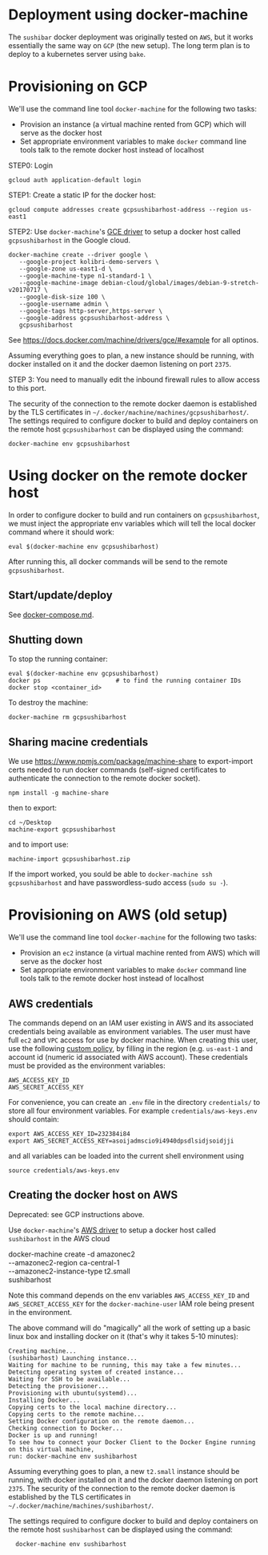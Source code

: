 Deployment using docker-machine
===============================

The `sushibar` docker deployment was originally tested on `AWS`, but it works
essentially the same way on `GCP` (the new setup). The long term plan is to
deploy to a kubernetes server using `bake`.




Provisioning on GCP
===================

We'll use the command line tool `docker-machine` for the following two tasks:
  - Provision an instance (a virtual machine rented from GCP) which will
    serve as the docker host
  - Set appropriate environment variables to make `docker` command line tools
    talk to the remote docker host instead of localhost


STEP0: Login

    gcloud auth application-default login


STEP1: Create a static IP for the docker host:

    gcloud compute addresses create gcpsushibarhost-address --region us-east1


STEP2: Use `docker-machine`'s [GCE driver](https://docs.docker.com/machine/drivers/gce/)
to setup a docker host called `gcpsushibarhost` in the Google cloud.

    docker-machine create --driver google \
       --google-project kolibri-demo-servers \
       --google-zone us-east1-d \
       --google-machine-type n1-standard-1 \
       --google-machine-image debian-cloud/global/images/debian-9-stretch-v20170717 \
       --google-disk-size 100 \
       --google-username admin \
       --google-tags http-server,https-server \
       --google-address gcpsushibarhost-address \
       gcpsushibarhost

See https://docs.docker.com/machine/drivers/gce/#example for all optinos.

Assuming everything goes to plan, a new instance should be running, with docker
installed on it and the docker daemon listening on port `2375`.

STEP 3: You need to manually edit the inbound firewall rules to allow access to this port.


The security of the connection to the remote docker daemon is established by the
TLS certificates in `~/.docker/machine/machines/gcpsushibarhost/`.
The settings required to configure docker to build and deploy containers on the
remote host `gcpsushibarhost` can be displayed using the command:

    docker-machine env gcpsushibarhost




Using docker on the remote docker host
======================================

In order to configure docker to build and run containers on `gcpsushibarhost`, we must
inject the appropriate env variables which will tell the local docker command
where it should work:

    eval $(docker-machine env gcpsushibarhost)

After running this, all docker commands will be send to the remote `gcpsushibarhost`.


Start/update/deploy
-------------------
See [docker-compose.md](./docker-compose.md).



Shutting down
-------------

To stop the running container:

    eval $(docker-machine env gcpsushibarhost)
    docker ps                     # to find the running container IDs
    docker stop <container_id>

To destroy the machine:

    docker-machine rm gcpsushibarhost


Sharing macine credentials
--------------------------
We use https://www.npmjs.com/package/machine-share to export-import certs
needed to run docker commands (self-signed certificates to authenticate the
connection to the remote docker socket).

    npm install -g machine-share

then to export:

    cd ~/Desktop
    machine-export gcpsushibarhost

and to import use:

    machine-import gcpsushibarhost.zip

If the import worked, you sould be able to `docker-machine ssh gcpsushibarhost`
and have passwordless-sudo access (`sudo su -`).






Provisioning on AWS (old setup)
===============================
We'll use the command line tool `docker-machine` for the following two tasks:
  - Provision an `ec2` instance (a virtual machine rented from AWS) which will
    serve as the docker host
  - Set appropriate environment variables to make `docker` command line tools
    talk to the remote docker host instead of localhost


AWS credentials
---------------
The commands depend on an IAM user existing in AWS and its associated credentials
being available as environment variables. The  user must have full `ec2` and `VPC`
access for use by docker machine. When creating this user, use the following
[custom policy](docs/docker_machine_user_IAM_policy.txt), by filling in the region
(e.g. `us-east-1` and account id (numeric id associated with AWS account).
These credentials must be provided as the environment variables:

    AWS_ACCESS_KEY_ID
    AWS_SECRET_ACCESS_KEY

For convenience, you can create an `.env` file in the directory `credentials/`
to store all four environment variables. For example `credentials/aws-keys.env`
should contain:

    export AWS_ACCESS_KEY_ID=232384i84
    export AWS_SECRET_ACCESS_KEY=asoijadmscio9i4940dpsdlsidjsoidjji

and all variables can be loaded into the current shell environment using

    source credentials/aws-keys.env


Creating the docker host on AWS
-------------------------------
Deprecated: see GCP instructions above.

Use `docker-machine`'s [AWS driver](https://docs.docker.com/machine/drivers/aws/)
to setup a docker host called `sushibarhost` in the AWS cloud

docker-machine create -d amazonec2 \
    --amazonec2-region ca-central-1 \
    --amazonec2-instance-type t2.small \
    sushibarhost

Note this command depends on the env variables `AWS_ACCESS_KEY_ID` and `AWS_SECRET_ACCESS_KEY`
for the `docker-machine-user` IAM role being present in the environment.

The above command will do "magically" all the work of setting up a basic linux box
and installing docker on it (that's why it takes 5-10 minutes):

    Creating machine...
    (sushibarhost) Launching instance...
    Waiting for machine to be running, this may take a few minutes...
    Detecting operating system of created instance...
    Waiting for SSH to be available...
    Detecting the provisioner...
    Provisioning with ubuntu(systemd)...
    Installing Docker...
    Copying certs to the local machine directory...
    Copying certs to the remote machine...
    Setting Docker configuration on the remote daemon...
    Checking connection to Docker...
    Docker is up and running!
    To see how to connect your Docker Client to the Docker Engine running on this virtual machine,
    run: docker-machine env sushibarhost

Assuming everything goes to plan, a new `t2.small` instance should be running,
with docker installed on it and the docker daemon listening on port `2375`.
The security of the connection to the remote docker daemon is established by the
TLS certificates in `~/.docker/machine/machines/sushibarhost/`.

The settings required to configure docker to build and deploy containers on the
remote host `sushibarhost` can be displayed using the command:

      docker-machine env sushibarhost



